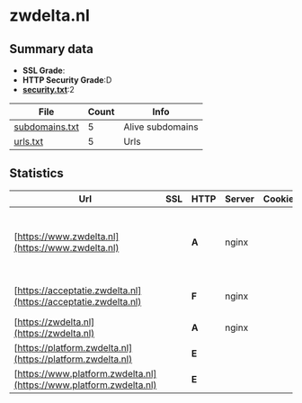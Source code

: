 

# zwdelta.nl
## Summary data


 - **SSL Grade**:
 - **HTTP Security Grade**:D
 - **[security.txt](https://www.digitaleoverheid.nl/nieuws/standaard-security-txt-nu-verplicht-voor-overheid/)**:2


| File       | Count | Info |
|------------|-------|------|
|[subdomains.txt](/data/zwdelta.nl/subdomains.txt)|5|Alive subdomains|
|[urls.txt](/data/zwdelta.nl/urls.txt)|5|Urls|


## Statistics


| Url | SSL | HTTP | Server | Cookie | HSTS | CORS | CTO | CSP | XFO | XXP | RP |FP| Tech |Title |
|--------|-------|-------|------|------|------|------|------|------|------|------|------|------|------|------|
|[https://www.zwdelta.nl](https://www.zwdelta.nl)| | **A**|nginx| |:white_check_mark: | | | | :white_check_mark: | :white_check_mark: | :white_check_mark: | |Google Tag Manager HSTS MySQL Nginx PHP Plesk WordPress:6.7.1 Yoast SEO:23.9|Home - Zuidweste...|
|[https://acceptatie.zwdelta.nl](https://acceptatie.zwdelta.nl)| | **F**|nginx| | | | | | | | :white_check_mark: | |Nginx|Web Server's Def...|
|[https://zwdelta.nl](https://zwdelta.nl)| | **A**|nginx| |:white_check_mark: | | | | :white_check_mark: | :white_check_mark: | :white_check_mark: | |HSTS Nginx Plesk||
|[https://platform.zwdelta.nl](https://platform.zwdelta.nl)| | **E**|| | | | | | | | :white_check_mark: | |HSTS|Object moved|
|[https://www.platform.zwdelta.nl](https://www.platform.zwdelta.nl)| | **E**|| | | | | | | | :white_check_mark: | ||Object moved|


